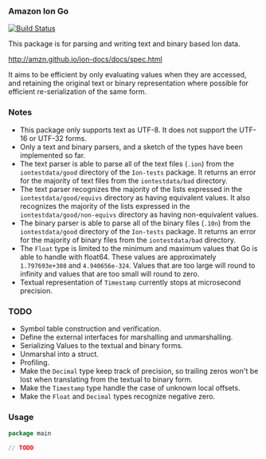 ### Amazon Ion Go

[![Build Status](https://github.com/amzn/ion-go/workflows/Go%20Build/badge.svg)](https://github.com/amzn/ion-go/actions?query=workflow%3A%22Go+Build%22)

This package is for parsing and writing text and binary based Ion data.

http://amzn.github.io/ion-docs/docs/spec.html

It aims to be efficient by only evaluating values when they are accessed, and retaining the original
text or binary representation where possible for efficient re-serialization of the same form.

### Notes

* This package only supports text as UTF-8.  It does not support the UTF-16 or UTF-32 forms.
* Only a text and binary parsers, and a sketch of the types have been implemented so far.  
* The text parser is able to parse all of the text files (`.ion`) from the `iontestdata/good` directory of the 
  `Ion-tests` package.  It returns an error for the majority of text files from the `iontestdata/bad` directory.
* The text parser recognizes the majority of the lists expressed in the `iontestdata/good/equivs` directory as 
  having equivalent values.  It also recognizes the majority of the lists expressed in the 
  `iontestdata/good/non-equivs` directory as having non-equivalent values.
* The binary parser is able to parse all of the binary files (`.10n`) from the `iontestdata/good` directory of the 
  `Ion-tests` package.  It returns an error for the majority of binary files from the `iontestdata/bad` directory.
* The `Float` type is limited to the minimum and maximum values that Go is able to handle with float64.  These values
  are approximately `1.797693e+308` and `4.940656e-324`.  Values that are too large will round to infinity and
  values that are too small will round to zero.
* Textual representation of `Timestamp` currently stops at microsecond precision.

### TODO
* Symbol table construction and verification.
* Define the external interfaces for marshalling and unmarshalling.
* Serializing Values to the textual and binary forms.
* Unmarshal into a struct.
* Profiling.
* Make the `Decimal` type keep track of precision, so trailing zeros won't be lost when translating from
  the textual to binary form.
* Make the `Timestamp` type handle the case of unknown local offsets.
* Make the `Float` and `Decimal` types recognize negative zero.

### Usage

```go
package main

// TODO
```
